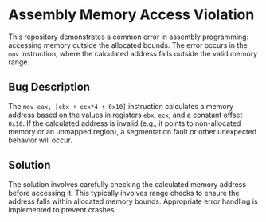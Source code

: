 # Assembly Memory Access Violation

This repository demonstrates a common error in assembly programming: accessing memory outside the allocated bounds. The error occurs in the `mov` instruction, where the calculated address falls outside the valid memory range.

## Bug Description

The `mov eax, [ebx + ecx*4 + 0x10]` instruction calculates a memory address based on the values in registers `ebx`, `ecx`, and a constant offset `0x10`. If the calculated address is invalid (e.g., it points to non-allocated memory or an unmapped region), a segmentation fault or other unexpected behavior will occur.

## Solution

The solution involves carefully checking the calculated memory address before accessing it. This typically involves range checks to ensure the address falls within allocated memory bounds.  Appropriate error handling is implemented to prevent crashes.